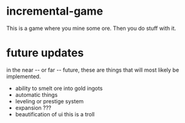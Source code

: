 # incremental-game

This is a game where you mine some ore. Then you do stuff with it.

# future updates

in the near -- or far -- future, these are things that will most likely be implemented.
  - ability to smelt ore into gold ingots
  - automatic things
  - leveling or prestige system
  - expansion ???
  - beautification of ui
this is a troll
